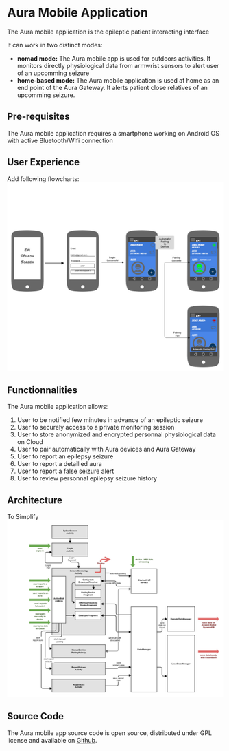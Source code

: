 # Aura Mobile Application

The Aura mobile application is the epileptic patient interacting interface

It can work in two distinct modes:

* **nomad mode:** The Aura mobile app is used for outdoors activities. It monitors directly physiological data from armwrist sensors to alert user of an upcomming seizure
* **home-based mode:** The Aura mobile application is used at home as an end point of the Aura Gateway. It alerts patient close relatives of an upcomming seizure.

## Pre-requisites

The Aura mobile application requires a smartphone working on Android OS with active Bluetooth/Wifi connection

## User Experience

Add following flowcharts:![](/assets/epi_ux_flowchart_loading.jpg)

## Functionnalities

The Aura mobile application allows:

1. User to be notified few minutes in advance of an epileptic seizure
2. User to securely access to a private monitoring session
3. User to store anonymized and encrypted personnal physiological data on Cloud
4. User to pair automatically with Aura devices and Aura Gateway
5. User to report an epilepsy seizure
6. User to report a detailled aura
7. User to report a false seizure alert 
8. User to review personnal epilepsy seizure history 

## Architecture

To Simplify![](/assets/auraapparchitecture.jpg)

## Source Code

The Aura mobile app source code is open source, distributed under GPL license and available on [Github](https://github.com/clecoued/Aura_mobile_app).

